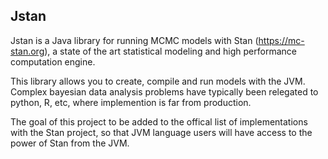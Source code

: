 

## Jstan

Jstan is a Java library for running MCMC models
with Stan (https://mc-stan.org), a state of the art
statistical modeling and high performance computation
engine.

This library allows you to create, compile and run models
with the JVM. Complex bayesian data analysis problems have
typically been relegated to python, R, etc, where implemention
is far from production.

The goal of this project to be added to the offical list of implementations
with the Stan project, so that JVM language users will have access
to the power of Stan from the JVM.
